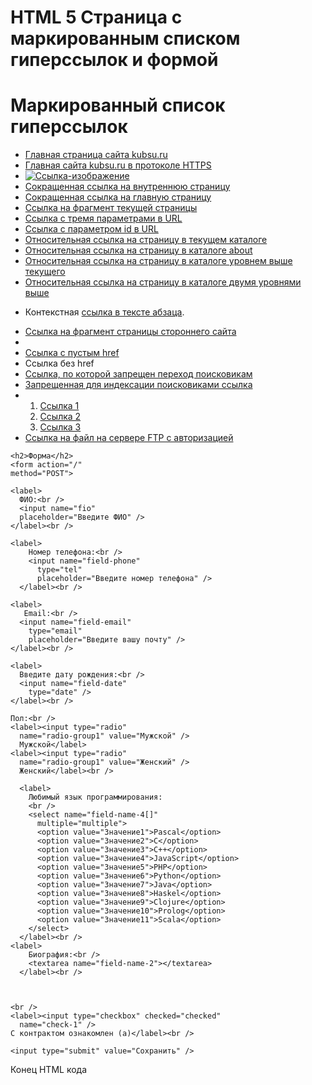 # HTML 5 Страница с маркированным списком гиперссылок и формой

<!DOCTYPE html>
<html lang="ru">
<head>
    <meta charset="UTF-8">
    <meta name="viewport" content="width=device-width, initial-scale=1.0">
    <title>Гиперссылки и форма</title>
</head>
<body>
    <h1>Маркированный список гиперссылок</h1>
    <ul>
        <li><a href="http://kubsu.ru">Главная страница сайта kubsu.ru</a></li>
        <li><a href="https://kubsu.ru">Главная сайта kubsu.ru в протоколе HTTPS</a></li>
        <li><a href="https://kubsu.ru"><img style="width: 400 px;" src="https://kubsu.ru/lib/images/Group3288.png" alt="Ссылка-изображение" /></a></li>
        <li><a href="https://www.kubsu.ru/index.php">Сокращенная ссылка на внутреннюю страницу</a></li>
        <li><a href="/">Сокращенная ссылка на главную страницу</a></li>
        <li><a href="#fragment">Ссылка на фрагмент текущей страницы</a></li>
        <li><a href="/page?param1=value1&param2=value2&param3=value3">Ссылка с тремя параметрами в URL</a></li>
        <li><a href="/page?id=123">Ссылка с параметром id в URL</a></li>
        <li><a href="page.html">Относительная ссылка на страницу в текущем каталоге</a></li>
        <li><a href="about/page.html">Относительная ссылка на страницу в каталоге about</a></li>
        <li><a href="../page.html">Относительная ссылка на страницу в каталоге уровнем выше текущего</a></li>
        <li><a href="../../page.html">Относительная ссылка на страницу в каталоге двумя уровнями выше</a></li>
        <li><p>Контекстная <a href="https://example.com">ссылка в тексте абзаца</a>.</p></li>
        <li><a href="https://github.com/g1sst">Ссылка на фрагмент страницы стороннего сайта</a></li>
        <li>
            <img src="" usemap="#map">
            <map name="map">
                <area shape="rect" coords="34,44,270,350" href="https://example.com/rect-link" alt="Ссылка в прямоугольной области" />
                <area shape="circle" coords="337,300,44" href="https://example.com/circle-link" alt="Ссылка в круглой области" />
            </map>
        </li>
        <li><a href="#">Ссылка с пустым href</a></li>
        <li><a>Ссылка без href</a></li>
        <li><a rel="nofollow" href="https://example.com">Ссылка, по которой запрещен переход поисковикам</a></li>
        <li><a rel="noindex" href="https://example.com">Запрещенная для индексации поисковиками ссылка</a></li>
        <li>
            <ol>
                <li><a href="http://example.com" title="Ссылка 1">Ссылка 1</a></li>
                <li><a href="http://example.com" title="Ссылка 2">Ссылка 2</a></li>
                <li><a href="http://example.com" title="Ссылка 3">Ссылка 3</a></li>
            </ol>
        </li>
        <li><a href="ftp://username:password@ftp.example.com/file.txt">Ссылка на файл на сервере FTP с авторизацией</a></li>
    </ul>

    <h2>Форма</h2>
    <form action="/"
    method="POST">

    <label>
      ФИО:<br />
      <input name="fio"
      placeholder="Введите ФИО" />
    </label><br />

    <label>
        Номер телефона:<br />
        <input name="field-phone"
          type="tel"
          placeholder="Введите номер телефона" />
      </label><br />

    <label>
       Email:<br />
      <input name="field-email"
        type="email"
        placeholder="Введите вашу почту" />
    </label><br />

    <label>
      Введите дату рождения:<br />
      <input name="field-date"
        type="date" />
    </label><br />

    Пол:<br />
    <label><input type="radio"
      name="radio-group1" value="Мужской" />
      Мужской</label>
    <label><input type="radio"
      name="radio-group1" value="Женский" />
      Женский</label><br />

      <label>
        Любимый язык программирования:
        <br />
        <select name="field-name-4[]"
          multiple="multiple">
          <option value="Значение1">Pascal</option>
          <option value="Значение2">C</option>
          <option value="Значение3">C++</option>
          <option value="Значение4">JavaScript</option>
          <option value="Значение5">PHP</option>
          <option value="Значение6">Python</option>
          <option value="Значение7">Java</option>
          <option value="Значение8">Haskel</option>
          <option value="Значение9">Clojure</option>
          <option value="Значение10">Prolog</option>
          <option value="Значение11">Scala</option>
        </select>
      </label><br />
    <label>
        Биография:<br />
        <textarea name="field-name-2"></textarea>
      </label><br />



    <br />
    <label><input type="checkbox" checked="checked"
      name="check-1" />
    С контрактом ознакомлен (а)</label><br />

    <input type="submit" value="Сохранить" />
  </form>
</body>
</html>

Конец HTML кода

